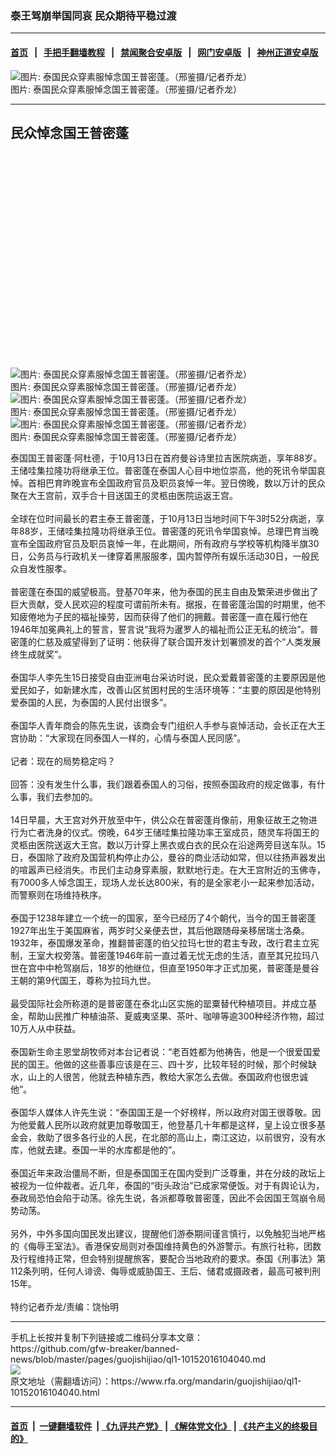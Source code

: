 ### 泰王驾崩举国同哀  民众期待平稳过渡
------------------------

#### [首页](https://github.com/gfw-breaker/banned-news/blob/master/README.md) &nbsp;&nbsp;|&nbsp;&nbsp; [手把手翻墙教程](https://github.com/gfw-breaker/guides/wiki) &nbsp;&nbsp;|&nbsp;&nbsp; [禁闻聚合安卓版](https://github.com/gfw-breaker/bn-android) &nbsp;&nbsp;|&nbsp;&nbsp; [网门安卓版](https://github.com/oGate2/oGate) &nbsp;&nbsp;|&nbsp;&nbsp; [神州正道安卓版](https://github.com/SzzdOgate/update) 



<div id="headerimg">
 <img alt="图片: 泰国民众穿素服悼念国王普密蓬。（邢鉴摄/记者乔龙）" src="https://www.rfa.org/mandarin/guojishijiao/ql1-10152016104040.html/m1015-ql1p1.jpg/@@images/fe549537-96c9-4cce-803c-ed0c13f276ca.jpeg" title="图片: 泰国民众穿素服悼念国王普密蓬。（邢鉴摄/记者乔龙）"/>
 <div id="headerimgcontents">
  <div id="headerimgcaption">
   <span>
    图片: 泰国民众穿素服悼念国王普密蓬。（邢鉴摄/记者乔龙）
   </span>
   <!-- zoomattribute -->
  </div>
  <!-- headerimgcaption -->
 </div>
 <!-- headerimagecontents -->
</div>

<hr/>
<div id="storytext">
 <div>
  <div class="slot_header">
  </div>
 </div>
 <div>
  <div class="slot_wrapper slot_second">
   <div class="videobox videolarge">
    <h2>
     民众悼念国王普密蓬
    </h2>
    <div id="kaltura_player_d755fac9" itemprop="video" itemscope=" " itemtype="http://schema.org/VideoObject" style="width: 580px; height: 345px; overflow: hidden;">
    </div>
   </div>
   <!-- videobox -->
  </div>
 </div>
 <div class="sidebar">
  <div class="additionalimg">
   <img alt="图片: 泰国民众穿素服悼念国王普密蓬。（邢鉴摄/记者乔龙）" src="https://www.rfa.org/mandarin/guojishijiao/ql1-10152016104040.html/m1015-ql1p2.jpg/@@images/19bf1079-f1f7-491c-8422-70372d53c2f0.jpeg" title="图片: 泰国民众穿素服悼念国王普密蓬。（邢鉴摄/记者乔龙）"/>
   <div class="additionalimgcontents">
    <div class="additionalimgcaption">
     <span>
      图片: 泰国民众穿素服悼念国王普密蓬。（邢鉴摄/记者乔龙）
     </span>
     <span class="copyright">
     </span>
     <!-- zoomattribute -->
    </div>
    <!-- additionalimgcaption -->
   </div>
   <!-- additionalimagecontents -->
  </div>
  <div class="additionalimg">
   <img alt="图片: 泰国民众穿素服悼念国王普密蓬。（邢鉴摄/记者乔龙）" src="https://www.rfa.org/mandarin/guojishijiao/ql1-10152016104040.html/m1015-ql1p3.jpg/@@images/64741c03-01fb-46bc-8359-b4390df7e73b.jpeg" title="图片: 泰国民众穿素服悼念国王普密蓬。（邢鉴摄/记者乔龙）"/>
   <div class="additionalimgcontents">
    <div class="additionalimgcaption">
     <span>
      图片: 泰国民众穿素服悼念国王普密蓬。（邢鉴摄/记者乔龙）
     </span>
     <span class="copyright">
     </span>
     <!-- zoomattribute -->
    </div>
    <!-- additionalimgcaption -->
   </div>
   <!-- additionalimagecontents -->
  </div>
  <div class="additionalimg">
   <img alt="图片: 泰国民众穿素服悼念国王普密蓬。（邢鉴摄/记者乔龙）" src="https://www.rfa.org/mandarin/guojishijiao/ql1-10152016104040.html/m1015-ql1p4.jpg/@@images/a9011861-6ff8-4afb-96be-0640d205fd46.jpeg" title="图片: 泰国民众穿素服悼念国王普密蓬。（邢鉴摄/记者乔龙）"/>
   <div class="additionalimgcontents">
    <div class="additionalimgcaption">
     <span>
      图片: 泰国民众穿素服悼念国王普密蓬。（邢鉴摄/记者乔龙）
     </span>
     <span class="copyright">
     </span>
     <!-- zoomattribute -->
    </div>
    <!-- additionalimgcaption -->
   </div>
   <!-- additionalimagecontents -->
  </div>
 </div>
 <p>
  泰国国王普密蓬·阿杜德，于10月13日在首府曼谷诗里拉吉医院病逝，享年88岁。王储哇集拉隆功将继承王位。普密蓬在泰国人心目中地位崇高，他的死讯令举国哀悼。首相巴育昨晚宣布全国政府官员及职员哀悼一年。翌日傍晚，数以万计的民众聚在大王宫前，双手合十目送国王的灵柩由医院运返王宫。
  <br/>
  <br/>
  全球在位时间最长的君主泰王普密蓬，于10月13日当地时间下午3时52分病逝，享年88岁，王储哇集拉隆功将继承王位。普密蓬的死讯令举国哀悼。总理巴育当晚宣布全国政府官员及职员哀悼一年，在此期间，所有政府与学校等机构降半旗30日，公务员与行政机关一律穿着黑服服孝，国内暂停所有娱乐活动30日，一般民众自发性服孝。
  <br/>
  <br/>
  普密蓬在泰国的威望极高。登基70年来，他为泰国的民主自由及繁荣进步做出了巨大贡献，受人民欢迎的程度可谓前所未有。据报，在普密蓬治国的时期里，他不知疲倦地为子民的福祉操劳，因而获得了他们的拥戴。普密蓬一直在履行他在1946年加冕典礼上的誓言，誓言说“我将为暹罗人的福祉而公正无私的统治”。普密蓬的仁慈及威望得到了证明：他获得了联合国开发计划署颁发的首个“人类发展终生成就奖”。
  <br/>
  <br/>
  泰国华人李先生15日接受自由亚洲电台采访时说，民众爱戴普密蓬的主要原因是他爱民如子，如新建水库，改善山区贫困村民的生活环境等：“主要的原因是他特别爱泰国的人民，为泰国的人民付出很多”。
  <br/>
  <br/>
  泰国华人青年商会的陈先生说，该商会专门组织人手参与哀悼活动，会长正在大王宫协助：“大家现在同泰国人一样的，心情与泰国人民同感”。
  <br/>
  <br/>
  记者：现在的局势稳定吗？
  <br/>
  <br/>
  回答：没有发生什么事，我们跟着泰国人的习俗，按照泰国政府的规定做事，有什么事，我们去参加的。
  <br/>
  <br/>
  14日早晨，大王宫对外开放至中午，供公众在普密蓬肖像前，用象征故王之物进行为亡者洗身的仪式。傍晚，64岁王储哇集拉隆功率王室成员，随灵车将国王的灵柩由医院送返大王宫。数以万计穿上黑衣或白衣的民众在沿途两旁目送车队。15日，泰国除了政府及国营机构停止办公，曼谷的商业活动如常，但以往扬声器发出的喧嚣声已经消失。市民们主动身穿素服，默默地行走。在大王宫附近的玉佛寺，有7000多人悼念国王，现场人龙长达800米，有的是全家老小一起来参加活动，而警察则在场维持秩序。
  <br/>
  <br/>
  泰国于1238年建立一个统一的国家，至今已经历了4个朝代，当今的国王普密蓬1927年出生于美国麻省，两岁时父亲便去世，其后他跟随母亲移居瑞士洛桑。1932年，泰国爆发革命，推翻普密蓬的伯父拉玛七世的君主专政，改行君主立宪制，王室大权旁落。普密蓬1946年前一直过着无忧无虑的生活，直至其兄拉玛八世在宫中中枪驾崩后，18岁的他继位，但直至1950年才正式加冕，普密蓬是曼谷王朝的第9代国王，尊称为拉玛九世。
  <br/>
  <br/>
  最受国际社会所称道的是普密蓬在泰北山区实施的罂粟替代种植项目。并成立基金，帮助山民推广种植油茶、夏威夷坚果、茶叶、咖啡等逾300种经济作物，超过10万人从中获益。
  <br/>
  <br/>
  泰国新生命主恩堂胡牧师对本台记者说：“老百姓都为他祷告，他是一个很爱国爱民的国王。他做的这些善事应该是在三、四十岁，比较年轻的时候，那个时候缺水，山上的人很苦，他就去种植东西，教给大家怎么去做。泰国政府也很忠诚他”。
  <br/>
  <br/>
  泰国华人媒体人许先生说：“泰国国王是一个好榜样，所以政府对国王很尊敬。因为他爱戴人民所以政府就更加尊敬国王，他登基几十年都是这样，皇上设立很多基金会，救助了很多各行业的人民，在北部的高山上，南江这边，以前很穷，没有水库，他就去建。泰国一半的水库都是他的”。
  <br/>
  <br/>
  泰国近年来政治僵局不断，但是泰国国王在国内受到广泛尊重，并在分歧的政坛上被视为一位仲裁者。近几年，泰国的“街头政治”已成家常便饭。对于有舆论认为，泰政局恐怕会陷于动荡。徐先生说，各派都尊敬普密蓬，因此不会因国王驾崩令局势动荡。
  <br/>
  <br/>
  另外，中外多国向国民发出建议，提醒他们游泰期间谨言慎行，以免触犯当地严格的《侮辱王室法》。香港保安局则对泰国维持黄色的外游警示。有旅行社称，团数及行程维持正常，但会特别提醒旅客，要配合当地政府的要求。泰国《刑事法》第112条列明，任何人诽谤、侮辱或威胁国王、王后、储君或摄政者，最高可被判刑15年。
  <br/>
  <br/>
  特约记者乔龙​/责编：饶怡明
 </p>
</div>

<hr/>
手机上长按并复制下列链接或二维码分享本文章：<br/>
https://github.com/gfw-breaker/banned-news/blob/master/pages/guojishijiao/ql1-10152016104040.md <br/>
<a href='https://github.com/gfw-breaker/banned-news/blob/master/pages/guojishijiao/ql1-10152016104040.md'><img src='https://github.com/gfw-breaker/banned-news/blob/master/pages/guojishijiao/ql1-10152016104040.md.png'/></a> <br/>
原文地址（需翻墙访问）：https://www.rfa.org/mandarin/guojishijiao/ql1-10152016104040.html


------------------------
#### [首页](https://github.com/gfw-breaker/banned-news/blob/master/README.md) &nbsp;|&nbsp; [一键翻墙软件](https://github.com/gfw-breaker/nogfw/blob/master/README.md) &nbsp;| [《九评共产党》](https://github.com/gfw-breaker/9ping.md/blob/master/README.md#九评之一评共产党是什么) | [《解体党文化》](https://github.com/gfw-breaker/jtdwh.md/blob/master/README.md) | [《共产主义的终极目的》](https://github.com/gfw-breaker/gczydzjmd.md/blob/master/README.md)

